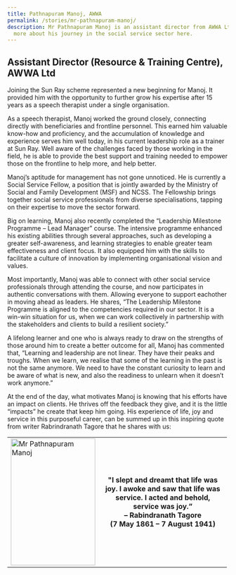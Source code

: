 ```yaml
---
title: Pathnapuram Manoj, AWWA
permalink: /stories/mr-pathnapuram-manoj/
description: Mr Pathnapuram Manoj is an assistant director from AWWA Ltd. Read
  more about his journey in the social service sector here.
---
```

## Assistant Director (Resource & Training Centre), AWWA Ltd

Joining the Sun Ray scheme represented a new beginning for Manoj. It provided him with the opportunity to further grow his expertise after 15 years as a speech therapist under a single organisation.
 
As a speech therapist, Manoj worked the ground closely, connecting directly with beneficiaries and frontline personnel. This earned him valuable know-how and proficiency, and the accumulation of knowledge and experience serves him well today, in his current leadership role as a trainer at Sun Ray. Well aware of the challenges faced by those working in the field, he is able to provide the best support and training needed to empower those on the frontline to help more, and help better.
 
Manoj’s aptitude for management has not gone unnoticed. He is currently a Social Service Fellow, a position that is jointly awarded by the Ministry of Social and Family Development (MSF) and NCSS. The Fellowship brings together social service professionals from diverse specialisations, tapping  on their expertise to move the sector forward.
 
Big on learning, Manoj also recently completed the “Leadership Milestone Programme – Lead Manager” course. The intensive programme enhanced his existing abilities through several approaches, such as developing a greater self-awareness, and learning strategies to enable greater team effectiveness and client focus. It also equipped him with the skills to facilitate a culture of innovation by implementing organisational vision and values.
 
Most importantly, Manoj was able to connect with other social service professionals through attending the course, and now participates in authentic conversations with them. Allowing everyone to support eachother in moving ahead as leaders. He shares, “The Leadership Milestone Programme is aligned to the competencies required in our sector. It is a win-win situation for us, when we can work collectively in partnership with the stakeholders and clients to build a resilient society.”
 
A lifelong learner and one who is always ready to draw on the strengths of those around him to create a better outcome for all, Manoj has commented that, “Learning and leadership are not linear. They have their peaks and troughs. When we learn, we realise that some of the learning in the past is not the same anymore. We need to have the constant curiosity  to learn and be aware of what is new, and also the readiness to unlearn when it doesn’t work anymore.”
 
At the end of the day, what motivates Manoj is knowing that his efforts have an impact on clients. He thrives off the feedback they give, and it is the little “impacts” he create that keep him going. His experience of life, joy and service in this purposeful career, can be summed up in this inspiring quote from writer Rabrindranath Tagore that he shares with us:

<table align="center" border="0" cellpadding="1" cellspacing="1" style="width: 500px;">
	<tbody>
		<tr>
			<td style="width:40%;"><img alt="Mr Pathnapuram Manoj" src="/images/stories/pages/mr-pathnapuram-manoj.jpg" style="width: 192px; height: 288px;" /></td>
			<td style="text-align: center;"><strong style="text-align: center;">"I slept and dreamt that life was joy. I awoke and saw that life was service. I acted and behold, service was joy.” <br>– Rabindranath Tagore <br>(7 May 1861 – 7 August 1941)</strong></td>
  </tr>
	</tbody>
</table>